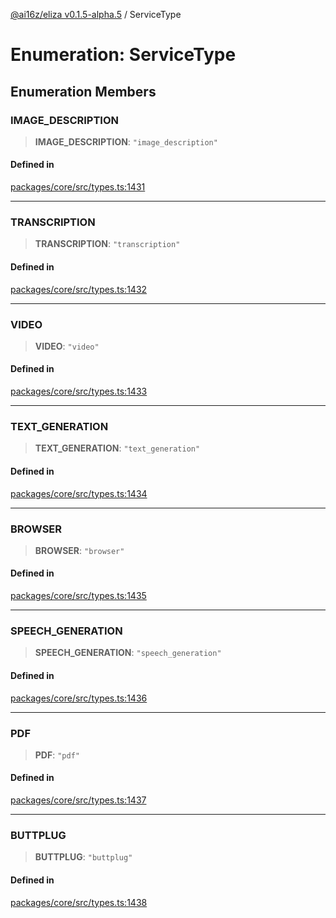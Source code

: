 [@ai16z/eliza v0.1.5-alpha.5](../index.md) / ServiceType

# Enumeration: ServiceType

## Enumeration Members

### IMAGE\_DESCRIPTION

> **IMAGE\_DESCRIPTION**: `"image_description"`

#### Defined in

[packages/core/src/types.ts:1431](https://github.com/roschler/eliza/blob/main/packages/core/src/types.ts#L1431)

***

### TRANSCRIPTION

> **TRANSCRIPTION**: `"transcription"`

#### Defined in

[packages/core/src/types.ts:1432](https://github.com/roschler/eliza/blob/main/packages/core/src/types.ts#L1432)

***

### VIDEO

> **VIDEO**: `"video"`

#### Defined in

[packages/core/src/types.ts:1433](https://github.com/roschler/eliza/blob/main/packages/core/src/types.ts#L1433)

***

### TEXT\_GENERATION

> **TEXT\_GENERATION**: `"text_generation"`

#### Defined in

[packages/core/src/types.ts:1434](https://github.com/roschler/eliza/blob/main/packages/core/src/types.ts#L1434)

***

### BROWSER

> **BROWSER**: `"browser"`

#### Defined in

[packages/core/src/types.ts:1435](https://github.com/roschler/eliza/blob/main/packages/core/src/types.ts#L1435)

***

### SPEECH\_GENERATION

> **SPEECH\_GENERATION**: `"speech_generation"`

#### Defined in

[packages/core/src/types.ts:1436](https://github.com/roschler/eliza/blob/main/packages/core/src/types.ts#L1436)

***

### PDF

> **PDF**: `"pdf"`

#### Defined in

[packages/core/src/types.ts:1437](https://github.com/roschler/eliza/blob/main/packages/core/src/types.ts#L1437)

***

### BUTTPLUG

> **BUTTPLUG**: `"buttplug"`

#### Defined in

[packages/core/src/types.ts:1438](https://github.com/roschler/eliza/blob/main/packages/core/src/types.ts#L1438)
